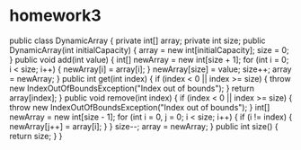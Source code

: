 # homework3
public class DynamicArray {
    private int[] array;
    private int size;
    public DynamicArray(int initialCapacity) {
        array = new int[initialCapacity];
        size = 0;
    }
    public void add(int value) {
        int[] newArray = new int[size + 1];
        for (int i = 0; i < size; i++) {
            newArray[i] = array[i];
        }
        newArray[size] = value;
        size++;
        array = newArray;
    }
    public int get(int index) {
        if (index < 0 || index >= size) {
            throw new IndexOutOfBoundsException("Index out of bounds");
        }
        return array[index];
    }
    public void remove(int index) {
        if (index < 0 || index >= size) {
            throw new IndexOutOfBoundsException("Index out of bounds");
        }
        int[] newArray = new int[size - 1];
        for (int i = 0, j = 0; i < size; i++) {
            if (i != index) {
                newArray[j++] = array[i];
            }
        }
        size--;
        array = newArray;
    }
    public int size() {
        return size;
    }
}
